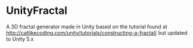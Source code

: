 # UnityFractal
A 3D fractal generator made in Unity based on the tutorial found at http://catlikecoding.com/unity/tutorials/constructing-a-fractal/ but updated to Unity 5.x

